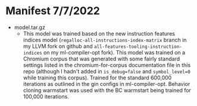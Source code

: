 # Manifest 7/7/2022

* model.tar.gz
    * This model was trained based on the new instruction features indices
    model (`regalloc-all-instructions-index-matrix` branch in my LLVM
    fork on github and `all-features-tooling-instruction-indices` on my
    ml-compiler-opt fork). This model was trained on a Chromium corpus
    that was generated with some fairly standard settings listed in
    the chromium-for-corpus documentation file in this repo (although
    I hadn't added in `is_debug=false` and `symbol_level=0` while
    training this corpus). Trained for the standard 600,000 iterations
    as outlined in the gin configs in ml-compiler-opt. Behavior cloning
    warmstart was used with the BC warmstart being trained for 100,000
    iterations. 
